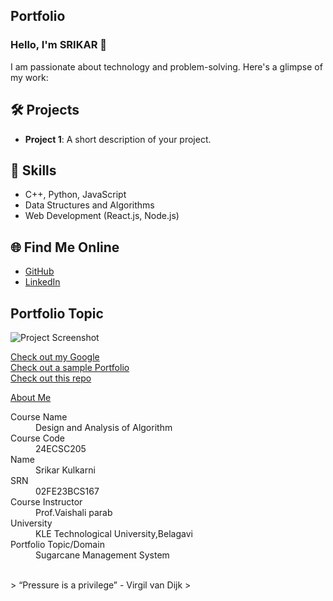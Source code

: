 ## Portfolio

### Hello, I'm SRIKAR 👋

I am passionate about technology and problem-solving. Here's a glimpse of my work:

## 🛠️ Projects
- **Project 1**: A short description of your project.

## 🚀 Skills
- C++, Python, JavaScript
- Data Structures and Algorithms
- Web Development (React.js, Node.js)

## 🌐 Find Me Online
- [GitHub](https://github.com/shri16dev)
- [LinkedIn](https://linkedin.com/in/your-linkedin-profile)

## Portfolio Topic

![Project Screenshot](assets/image.jpg)

[Check out my Google](https://www.google.com/)<br>
[Check out a sample Portfolio](https://jiyapalrecha35.github.io/Google.github.io/)<br>
[Check out this repo](https://github.com/hiteshchoudhary/apihub)<br>


[About Me](about.md)

<dl>
<dt>Course Name</dt>
<dd>Design and Analysis of Algorithm</dd>
<dt>Course Code</dt>
<dd>24ECSC205</dd>
<dt>Name</dt>
<dd>Srikar Kulkarni</dd>
<dt>SRN</dt>
<dd>02FE23BCS167</dd>
<dt>Course Instructor</dt>
<dd>Prof.Vaishali parab</dd>
<dt>University</dt>
<dd>KLE Technological University,Belagavi</dd>
<dt>Portfolio Topic/Domain</dt>
<dd>Sugarcane Management System</dd>
</dl>

<br> 
>  “Pressure is a privilege” - Virgil van Dijk
>
